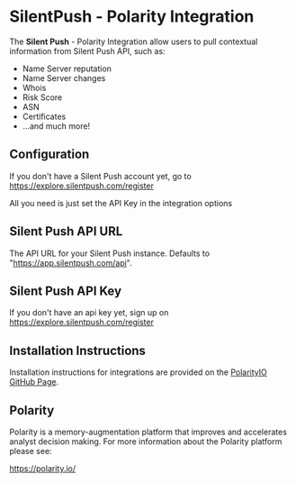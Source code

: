 # SilentPush - Polarity Integration

The **Silent Push** - Polarity Integration allow users to pull contextual information from Silent Push API, such as:

- Name Server reputation
- Name Server changes
- Whois
- Risk Score
- ASN
- Certificates
- ...and much more!

## Configuration

If you don't have a Silent Push account yet, go to https://explore.silentpush.com/register

All you need is just set the API Key in the integration options

## Silent Push API URL

The API URL for your Silent Push instance. Defaults to "https://app.silentpush.com/api".

## Silent Push API Key

If you don't have an api key yet, sign up on https://explore.silentpush.com/register

## Installation Instructions

Installation instructions for integrations are provided on the [PolarityIO GitHub Page](https://polarityio.github.io/).

## Polarity

Polarity is a memory-augmentation platform that improves and accelerates analyst decision making. For more information about the Polarity platform please see:

https://polarity.io/
